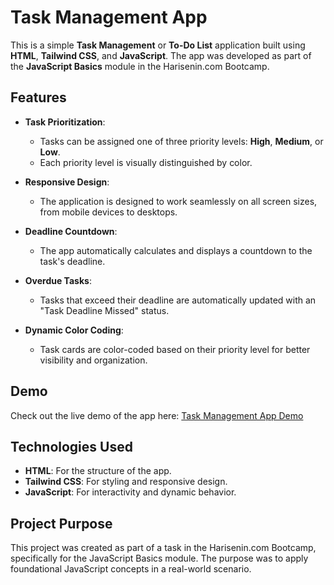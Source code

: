 # Task Management App

This is a simple **Task Management** or **To-Do List** application built using **HTML**, **Tailwind CSS**, and **JavaScript**. The app was developed as part of the **JavaScript Basics** module in the Harisenin.com Bootcamp.

## Features

- **Task Prioritization**:
  - Tasks can be assigned one of three priority levels: **High**, **Medium**, or **Low**.
  - Each priority level is visually distinguished by color.
  
- **Responsive Design**:
  - The application is designed to work seamlessly on all screen sizes, from mobile devices to desktops.
  
- **Deadline Countdown**:
  - The app automatically calculates and displays a countdown to the task's deadline.
  
- **Overdue Tasks**:
  - Tasks that exceed their deadline are automatically updated with an "Task Deadline Missed" status.
  
- **Dynamic Color Coding**:
  - Task cards are color-coded based on their priority level for better visibility and organization.

## Demo

Check out the live demo of the app here: [Task Management App Demo](https://ismytaskmate.netlify.app/)

## Technologies Used

- **HTML**: For the structure of the app.
- **Tailwind CSS**: For styling and responsive design.
- **JavaScript**: For interactivity and dynamic behavior.

## Project Purpose

This project was created as part of a task in the Harisenin.com Bootcamp, specifically for the JavaScript Basics module. The purpose was to apply foundational JavaScript concepts in a real-world scenario.


